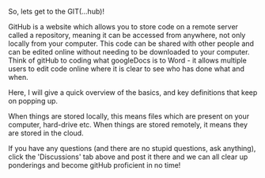 So, lets get to the GIT(…hub)!

GitHub is a website which allows you to store code on a remote server called a repository, meaning it can be accessed from anywhere, not only locally from your computer. This code can be shared with other people and can be edited online without needing to be downloaded to your computer. Think of gitHub to coding what googleDocs is to Word - it allows multiple users to edit code online where it is clear to see who has done what and when.

Here, I will give a quick overview of the basics, and key definitions that keep on popping up.

When things are stored locally, this means files which are present on your computer, hard-drive etc. When things are stored remotely, it means they are stored in the cloud.

If you have any questions (and there are no stupid questions, ask anything), click the 'Discussions' tab above and post it there and we can all clear up ponderings and become gitHub proficient in no time!
